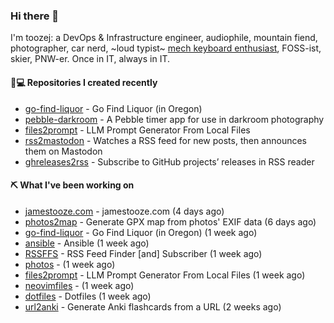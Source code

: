 ### Hi there 👋

I'm toozej: a DevOps & Infrastructure engineer, audiophile, mountain fiend, photographer, car nerd, ~loud typist~ [mech keyboard enthusiast](https://github.com/toozej/keebs), FOSS-ist, skier, PNW-er. Once in IT, always in IT.

#### 👨💻 Repositories I created recently

- [go-find-liquor](https://github.com/toozej/go-find-liquor) - Go Find Liquor (in Oregon)
- [pebble-darkroom](https://github.com/toozej/pebble-darkroom) - A Pebble timer app for use in darkroom photography
- [files2prompt](https://github.com/toozej/files2prompt) - LLM Prompt Generator From Local Files
- [rss2mastodon](https://github.com/toozej/rss2mastodon) - Watches a RSS feed for new posts, then announces them on Mastodon
- [ghreleases2rss](https://github.com/toozej/ghreleases2rss) - Subscribe to GitHub projects’ releases in RSS reader

#### ⛏️ What I've been working on

- [jamestooze.com](https://github.com/toozej/jamestooze.com) - jamestooze.com (4 days ago)
- [photos2map](https://github.com/toozej/photos2map) - Generate GPX map from photos' EXIF data (6 days ago)
- [go-find-liquor](https://github.com/toozej/go-find-liquor) - Go Find Liquor (in Oregon) (1 week ago)
- [ansible](https://github.com/toozej/ansible) - Ansible (1 week ago)
- [RSSFFS](https://github.com/toozej/RSSFFS) - RSS Feed Finder [and] Subscriber (1 week ago)
- [photos](https://github.com/toozej/photos) -  (1 week ago)
- [files2prompt](https://github.com/toozej/files2prompt) - LLM Prompt Generator From Local Files (1 week ago)
- [neovimfiles](https://github.com/toozej/neovimfiles) -  (1 week ago)
- [dotfiles](https://github.com/toozej/dotfiles) - Dotfiles (1 week ago)
- [url2anki](https://github.com/toozej/url2anki) - Generate Anki flashcards from a URL (2 weeks ago)
